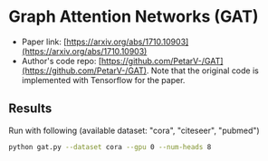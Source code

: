 Graph Attention Networks (GAT)
============

- Paper link: [https://arxiv.org/abs/1710.10903](https://arxiv.org/abs/1710.10903)
- Author's code repo:
  [https://github.com/PetarV-/GAT](https://github.com/PetarV-/GAT).
  Note that the original code is implemented with Tensorflow for the paper.

Results
-------

Run with following (available dataset: "cora", "citeseer", "pubmed")
```bash
python gat.py --dataset cora --gpu 0 --num-heads 8
```
